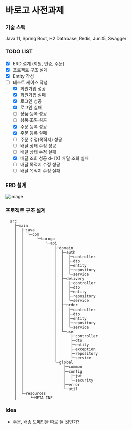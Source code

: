 # 바로고 사전과제

### 기술 스택
Java 11, Spring Boot, H2 Database, Redis, Junit5, Swagger

### TODO LIST
- [X] ERD 설계 (회원, 인증, 주문)
- [X] 프로젝트 구조 설계
- [X] Entity 작성
- [ ] 테스트 케이스 작성
  - [X] 회원가입 성공
  - [X] 회원가입 실패
  - [X] 로그인 성공
  - [X] 로그인 실패
  - [ ] ~~상품 등록 성공~~
  - [ ] ~~상품 조회 성공~~
  - [X] 주문 등록 성공
  - [X] 주문 등록 실패
  - [ ] 주문 수정(목적지) 성공
  - [ ] 배달 상태 수정 성공
  - [ ] 배달 상태 수정 실패
  - [X] 배달 조회 성공
  d- [X] 배달 조회 실패
  - [ ] 배달 목적지 수정 성공
  - [ ] 배달 목적지 수정 실패

### ERD 설계
![image](https://user-images.githubusercontent.com/50124623/226638899-1c2e95e5-6ba4-4f0b-b99e-df98042c973b.png)


### 프로젝트 구조 설계
```
  src
    ├─main
    │  ├─java
    │  │  └─com
    │  │      └─barogo
    │  │          └─api
    │  │              ├─domain
    │  │              │  ├─auth
    │  │              │  │  ├─controller
    │  │              │  │  ├─dto
    │  │              │  │  ├─entity
    │  │              │  │  ├─repository
    │  │              │  │  └─service
    │  │              │  ├─delivery
    │  │              │  │  ├─controller
    │  │              │  │  ├─dto
    │  │              │  │  ├─entity
    │  │              │  │  ├─repository
    │  │              │  │  └─service
    │  │              │  ├─order
    │  │              │  │  ├─controller
    │  │              │  │  ├─dto
    │  │              │  │  ├─entity
    │  │              │  │  ├─repository
    │  │              │  │  └─service
    │  │              │  └─user
    │  │              │      ├─controller
    │  │              │      ├─dto
    │  │              │      ├─entity
    │  │              │      ├─exception
    │  │              │      ├─repository
    │  │              │      └─service
    │  │              └─global
    │  │                  ├─common
    │  │                  ├─config
    │  │                  │  ├─jwt
    │  │                  │  └─security
    │  │                  ├─error
    │  │                  └─util
    │  └─resources
    │      └─META-INF
```


### Idea
- 주문, 배송 도메인을 따로 둘 것인가?
